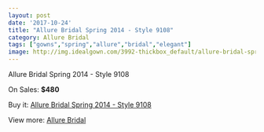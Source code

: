 ```yaml
---
layout: post
date: '2017-10-24'
title: "Allure Bridal Spring 2014 - Style 9108"
category: Allure Bridal
tags: ["gowns","spring","allure","bridal","elegant"]
image: http://img.idealgown.com/3992-thickbox_default/allure-bridal-spring-2014-style-9108.jpg
---
```

Allure Bridal Spring 2014 - Style 9108

On Sales: **$480**
<a href="https://www.idealgown.com/en/allure-bridal/1846-allure-bridal-spring-2014-style-9108.html"><amp-img layout="responsive" width="600" height="600" src="//img.idealgown.com/3992-thickbox_default/allure-bridal-spring-2014-style-9108.jpg" alt="Allure Bridal Spring 2014 - Style 9108 0" /></a>
<a href="https://www.idealgown.com/en/allure-bridal/1846-allure-bridal-spring-2014-style-9108.html"><amp-img layout="responsive" width="600" height="600" src="//img.idealgown.com/3994-thickbox_default/allure-bridal-spring-2014-style-9108.jpg" alt="Allure Bridal Spring 2014 - Style 9108 1" /></a>
<a href="https://www.idealgown.com/en/allure-bridal/1846-allure-bridal-spring-2014-style-9108.html"><amp-img layout="responsive" width="600" height="600" src="//img.idealgown.com/3993-thickbox_default/allure-bridal-spring-2014-style-9108.jpg" alt="Allure Bridal Spring 2014 - Style 9108 2" /></a>

Buy it: [Allure Bridal Spring 2014 - Style 9108](https://www.idealgown.com/en/allure-bridal/1846-allure-bridal-spring-2014-style-9108.html "Allure Bridal Spring 2014 - Style 9108")

View more: [Allure Bridal](https://www.idealgown.com/en/29-allure-bridal "Allure Bridal")